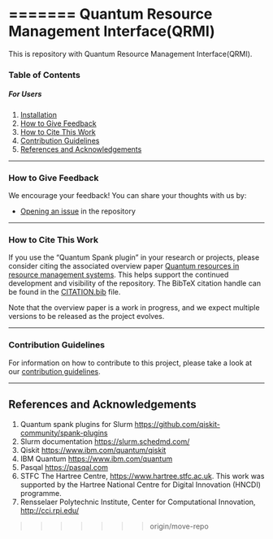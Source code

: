 =======
Quantum Resource Management Interface(QRMI)
===============================

This is repository with Quantum Resource Management Interface(QRMI).

### Table of Contents

##### For Users

1. [Installation](INSTALL.md)
1. [How to Give Feedback](#how-to-give-feedback)
1. [How to Cite This Work](#how-to-cite-this-work)
1. [Contribution Guidelines](#contribution-guidelines)
1. [References and Acknowledgements](#references-and-acknowledgements)


----------------------------------------------------------------------------------------------------

### How to Give Feedback

We encourage your feedback! You can share your thoughts with us by:
- [Opening an issue](https://github.com/qiskit-community/qrmi/issues) in the repository


----------------------------------------------------------------------------------------------------

### How to Cite This Work

If you use the “Quantum Spank plugin” in your research or projects, please consider citing the associated overview paper  [Quantum resources in resource management systems](https://arxiv.org/abs/2506.10052). 
This helps support the continued development and visibility of the repository. 
The BibTeX citation handle can be found in the [CITATION.bib](CITATION.bib) file.

Note that the overview paper is a work  in progress, and we expect multiple versions to be released as the project evolves.

----------------------------------------------------------------------------------------------------

### Contribution Guidelines

For information on how to contribute to this project, please take a look at our [contribution guidelines](CONTRIBUTING.md).


----------------------------------------------------------------------------------------------------

## References and Acknowledgements
1. Quantum spank plugins for Slurm https://github.com/qiskit-community/spank-plugins
1. Slurm documentation https://slurm.schedmd.com/
2. Qiskit https://www.ibm.com/quantum/qiskit
3. IBM Quantum https://www.ibm.com/quantum
4. Pasqal https://pasqal.com
5. STFC The Hartree Centre, https://www.hartree.stfc.ac.uk. This work was supported by the Hartree National Centre for Digital Innovation (HNCDI) programme.
6. Rensselaer Polytechnic Institute, Center for Computational Innovation, http://cci.rpi.edu/
>>>>>>> origin/move-repo
